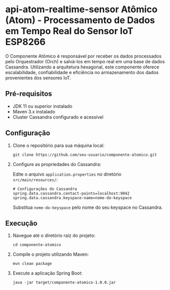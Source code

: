 # api-atom-realtime-sensor Atômico (Atom) - Processamento de Dados em Tempo Real do Sensor IoT ESP8266 

O Componente Atômico é responsável por receber os dados processados pelo Orquestrador (Orch) e salvá-los em tempo real em uma base de dados Cassandra. Utilizando a arquitetura hexagonal, este componente oferece escalabilidade, confiabilidade e eficiência no armazenamento dos dados provenientes dos sensores IoT.

## Pré-requisitos

- JDK 11 ou superior instalado
- Maven 3.x instalado
- Cluster Cassandra configurado e acessível

## Configuração

1. Clone o repositório para sua máquina local:

   ```
   git clone https://github.com/seu-usuario/componente-atomico.git
   ```

2. Configure as propriedades do Cassandra:

   Edite o arquivo `application.properties` no diretório `src/main/resources/`:

   ```properties
   # Configurações do Cassandra
   spring.data.cassandra.contact-points=localhost:9042
   spring.data.cassandra.keyspace-name=nome-do-keyspace
   ```

   Substitua `nome-do-keyspace` pelo nome do seu keyspace no Cassandra.

## Execução

1. Navegue até o diretório raiz do projeto:

   ```
   cd componente-atomico
   ```

2. Compile o projeto utilizando Maven:

   ```
   mvn clean package
   ```

3. Execute a aplicação Spring Boot:

   ```
   java -jar target/componente-atomico-1.0.0.jar
   ```
